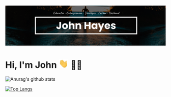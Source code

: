 [![Banner](https://github.com/johnhayesio/johnhayesio/blob/master/readme.png)](https://johnhayes.io)

# Hi, I'm John <img src="https://github.com/johnhayesio/johnhayesio/blob/master/wave.gif" width="30px"> :man_technologist:

![Anurag's github stats](https://github-readme-stats.vercel.app/api?username=johnhayesio&count_private=true&show_icons=true)

[![Top Langs](https://github-readme-stats.vercel.app/api/top-langs/?username=johnhayesio)](https://github.com/anuraghazra/github-readme-stats)

<!--
**johnhayesio/johnhayesio** is a ✨ _special_ ✨ repository because its `README.md` (this file) appears on your GitHub profile.

Here are some ideas to get you started:

- 🔭 I’m currently working on a fullstack MERN application ...
- 🌱 I’m currently learning Next.js, Tailwind CSS, React Query, and PostgreSQL ...
- 👯 I’m looking to collaborate on open source projects ...
- 🤔 I’m looking for help with ...
- 💬 Ask me about ANYTHING ...
- 📫 How to reach me: https://johnhayes.io ...
- 😄 Myself: Developer . Father . Husband ...
- ⚡ Fun fact: I have traveled to many countries ...
-->

